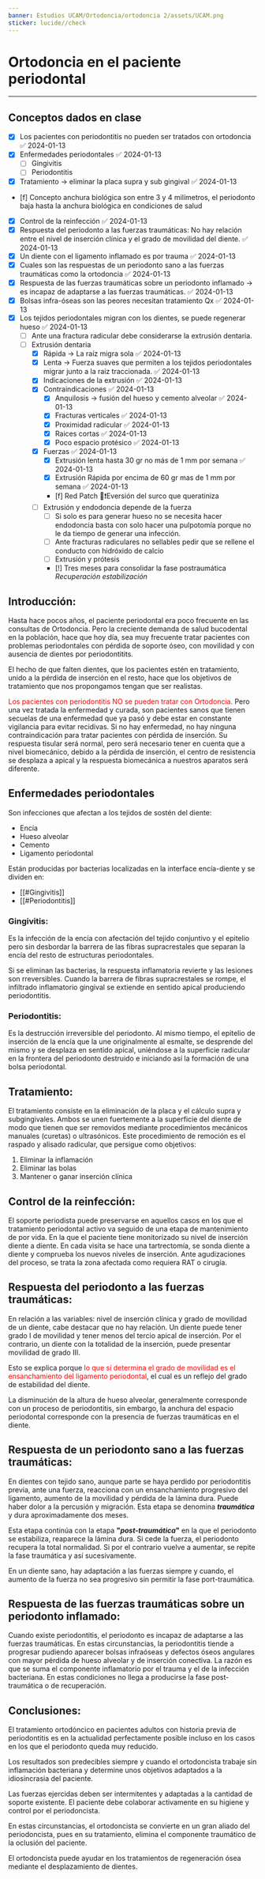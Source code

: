 ```yaml
---
banner: Estudios UCAM/Ortodoncia/ortodoncia 2/assets/UCAM.png
sticker: lucide//check
---
```

# Ortodoncia en el paciente periodontal
___
## Conceptos dados en clase

- [x] Los pacientes con periodontitis no pueden ser tratados con ortodoncia ✅ 2024-01-13
- [x] Enfermedades periodontales ✅ 2024-01-13
	- [ ] Gingivitis 
	- [ ] Periodontitis
- [x] Tratamiento -> eliminar la placa supra y sub gingival ✅ 2024-01-13
- [f] Concepto anchura biológica son entre 3 y 4 milímetros, el periodonto baja hasta la anchura biológica en condiciones de salud
- [x] Control de la reinfección ✅ 2024-01-13
- [x] Respuesta del periodonto a las fuerzas traumáticas: No hay relación entre el nivel de inserción clínica y el grado de movilidad del diente. ✅ 2024-01-13
- [x] Un diente con el ligamento inflamado es por trauma ✅ 2024-01-13
- [x] Cuales son las respuestas de un periodonto sano a las fuerzas traumáticas como la ortodoncia ✅ 2024-01-13
- [x] Respuesta de las fuerzas traumáticas sobre un periodonto inflamado -> es incapaz de adaptarse a las fuerzas traumáticas. ✅ 2024-01-13
- [x] Bolsas infra-óseas son las peores necesitan tratamiento Qx ✅ 2024-01-13
- [x] Los tejidos periodontales migran con los dientes,  se puede regenerar hueso ✅ 2024-01-13
	- [ ] Ante una fractura radicular debe considerarse la extrusión dentaria.
	- [ ] Extrusión  dentaria
		- [x] Rápida -> La raíz migra sola ✅ 2024-01-13
		- [x] Lenta -> Fuerza suaves que permiten a los tejidos periodontales migrar junto a la raíz traccionada. ✅ 2024-01-13
		- [x] Indicaciones de la extrusión ✅ 2024-01-13
		- [x] Contraindicaciones ✅ 2024-01-13
			- [x] Anquilosis -> fusión del hueso y cemento alveolar ✅ 2024-01-13
			- [x] Fracturas verticales ✅ 2024-01-13
			- [x] Proximidad radicular ✅ 2024-01-13
			- [x] Raices cortas ✅ 2024-01-13
			- [x] Poco espacio protésico ✅ 2024-01-13
		- [x] Fuerzas ✅ 2024-01-13
			- [x] Extrusión lenta hasta 30 gr no más de 1 mm  por semana ✅ 2024-01-13
			- [x] Extrusión Rápida por encima de 60 gr mas de 1 mm por semana ✅ 2024-01-13
			- [f] Red Patch 👀❗Eversión del surco que queratiniza
		- [ ] Extrusión y endodoncia depende de la fuerza
			- [ ] Si solo es para generar hueso no se necesita hacer endodoncia basta con solo hacer una pulpotomía porque no le da tiempo de generar una infección.
			- [ ] Ante fracturas radiculares no sellables pedir que se rellene el conducto con hidróxido de calcio
			- [ ] Extrusión y prótesis
			- [!] Tres meses para consolidar la fase postraumática _Recuperación estabilización_ 

## Introducción:
Hasta hace pocos años, el paciente periodontal era poco frecuente en las consultas de Ortodoncia. Pero la creciente demanda de salud bucodental en la población, hace que hoy día, sea muy frecuente tratar pacientes con problemas periodontales con pérdida de soporte óseo, con movilidad y con ausencia de dientes por periodontitits.

El hecho de que falten dientes, que los pacientes estén en tratamiento, unido a la pérdida de inserción en el resto, hace que los objetivos de tratamiento que nos propongamos tengan que ser realistas.

<span style="color: red;">Los pacientes con periodontitis NO se pueden tratar con Ortodoncia.</span> Pero una vez tratada la enfermedad y curada, son pacientes sanos que tienen secuelas de una enfermedad que ya pasó y debe estar en constante vigilancia para evitar recidivas. Si no hay enfermedad, no hay ninguna contraindicación para tratar pacientes con pérdida de inserción. Su respuesta tisular será normal, pero será necesario tener en cuenta que a nivel biomecánico, debido a la pérdida de inserción, el centro de resistencia se desplaza a apical y la respuesta biomecánica a nuestros aparatos será diferente.

## Enfermedades periodontales
Son infecciones que afectan a los tejidos de sostén del diente:
- Encía
- Hueso alveolar
- Cemento
- Ligamento periodontal

Están producidas por bacterias localizadas en la interface encía-diente y se dividen en:
- [[#Gingivitis]]
- [[#Periodontitis]]

### Gingivitis:
Es la infección de la encía con afectación del tejido conjuntivo y el epitelio pero sin desbordar la barrera de las fibras supracrestales que separan la encía del resto de estructuras periodontales.

Si se eliminan las bacterias, la respuesta inflamatoria revierte y las lesiones son rreversibles. Cuando la barrera de fibras supracrestales se rompe, el infiltrado inflamatorio gingival se extiende en sentido apical produciendo periodontitis.

### Periodontitis:
Es la destrucción irreversible del periodonto. Al mismo tiempo, el epitelio de inserción de la encía que la une originalmente al esmalte, se desprende del mismo y se desplaza en sentido apical, uniéndose a la superficie radicular en la frontera del periodonto destruido e iniciando así la formación de una bolsa periodontal.

## Tratamiento:
El tratamiento consiste en la eliminación de la placa y el cálculo supra y subgingivales. Ambos se unen fuertemente a la superficie del diente de modo que tienen que ser removidos mediante procedimientos mecánicos manuales (curetas) o ultrasónicos. Este procedimiento de remoción es el raspado y alisado radicular, que persigue como objetivos:
1. Eliminar la inflamación
2. Eliminar las bolas
3. Mantener o ganar inserción clínica

## Control de la reinfección:
El soporte periodista puede preservarse en aquellos casos en los que el tratamiento periodontal activo va seguido de una etapa de mantenimiento de por vida. En la que el paciente tiene monitorizado su nivel de inserción diente a diente. En cada visita se hace una tartrectomía, se sonda diente a diente y comprueba los nuevos niveles de inserción. Ante agudizaciones del proceso, se trata la zona afectada como requiera RAT o cirugía.

## Respuesta del periodonto a las fuerzas traumáticas:
En relación a las variables: nivel de inserción clínica y grado de movilidad de un diente, cabe destacar que no hay relación. Un diente puede tener grado I de movilidad y tener menos del tercio apical de inserción. Por el contrario, un diente con la totalidad de la inserción, puede presentar movilidad de grado III.

Esto se explica porque <span style="color:#ff0000">lo que sí determina el grado de movilidad es el ensanchamiento del ligamento periodontal</span>, el cual es un reflejo del grado de estabilidad del diente.

La disminución de la altura de hueso alveolar, generalmente corresponde con un proceso de periodontitis, sin embargo, la anchura del espacio periodontal corresponde con la presencia de fuerzas traumáticas en el diente.

## Respuesta de un periodonto sano a las fuerzas traumáticas:
En dientes con tejido sano, aunque parte se haya perdido por periodontitis previa, ante una fuerza, reacciona con un ensanchamiento progresivo del ligamento, aumento de la movilidad y pérdida de la lámina dura. Puede haber dolor a la percusión y migración. Esta etapa se denomina **_traumática_** y dura    aproximadamente dos meses.

Esta etapa continúa con la etapa **"_post-traumática_"** en la que el periodonto se estabiliza, reaparece la lámina dura. Si cede la fuerza, el periodonto recupera la total normalidad. Si por el contrario vuelve a aumentar, se repite la fase traumática y así sucesivamente.

En un diente sano, hay adaptación a las fuerzas siempre y cuando, el aumento de la fuerza no sea progresivo sin permitir la fase port-traumática.

## Respuesta de las fuerzas traumáticas sobre un periodonto inflamado:
Cuando existe periodontitis, el periodonto es incapaz de adaptarse a las fuerzas traumáticas. En estas circunstancias, la periodontitis tiende a progresar pudiendo aparecer bolsas infraóseas y defectos óseos angulares con mayor pérdida de hueso alveolar y de inserción conectiva. La razón es que se suma el componente inflamatorio por el trauma y el de la infección bacteriana. En estas condiciones no llega a producirse la fase post-traumática o de recuperación.

## Conclusiones:
El tratamiento ortodóncico en pacientes adultos con historia previa de periodontitis es en la actualidad perfectamente posible incluso en los casos en los que el periodonto queda muy reducido.

Los resultados son predecibles siempre y cuando el ortodoncista trabaje sin inflamación bacteriana y determine unos objetivos adaptados a la idiosincrasia del paciente.

Las fuerzas ejercidas deben ser intermitentes y adaptadas a la cantidad de soporte existente. El paciente debe colaborar activamente en su higiene y control por el periodoncista.

En estas circunstancias, el ortodoncista se convierte en un gran aliado del periodoncista, pues en su tratamiento, elimina el componente traumático de la oclusión del paciente.

El ortodoncista puede ayudar en los tratamientos de regeneración ósea mediante el desplazamiento de dientes.